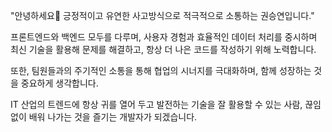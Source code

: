 "안녕하세요👋
긍정적이고 유연한 사고방식으로 적극적으로 소통하는  권승연입니다."

프론트엔드와 백엔드 모두를 다루며, 사용자 경험과 효율적인 데이터 처리를 중시하며 최신 기술을 활용해 문제를 해결하고, 항상 더 나은 코드를 작성하기 위해 노력합니다.

또한, 팀원들과의 주기적인 소통을 통해 협업의 시너지를 극대화하며, 함께 성장하는 것을 중요하게 생각합니다.

IT 산업의 트렌드에 항상 귀를 열어 두고  발전하는 기술을 잘 활용할 수 있는 사람, 끊임없이 배워 나가는 것을 즐기는 개발자가 되겠습니다.
